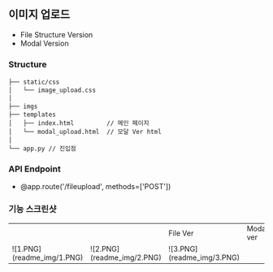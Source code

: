 ## 이미지 업로드
- File Structure Version
- Modal Version

### Structure
```
├── static/css
│   └── image_upload.css
│
├── imgs
├── templates 
│   ├── index.html         // 메인 페이지
│   └── modal_upload.html  // 모달 Ver html
│
└── app.py // 진입점
``` 

### API Endpoint
- @app.route('/fileupload', methods=['POST'])

### 기능 스크린샷
<table>
<th><td></td><td>File Ver</td><td>Modal ver</td></th>
<tr><td>![1.PNG](readme_img/1.PNG)</td><td>![2.PNG](readme_img/2.PNG)</td><td>![3.PNG](readme_img/3.PNG)</td></tr>
</table>


